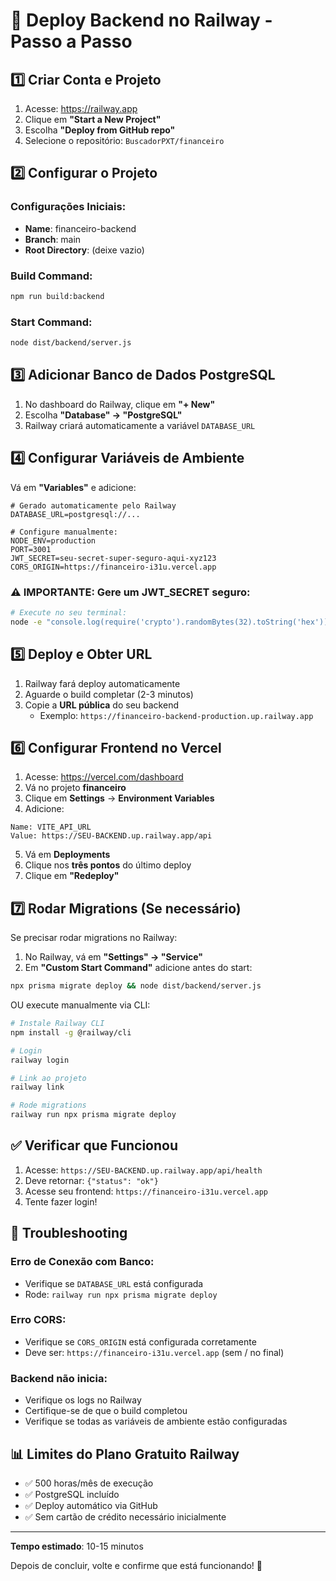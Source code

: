 # 🚂 Deploy Backend no Railway - Passo a Passo

## 1️⃣ Criar Conta e Projeto

1. Acesse: https://railway.app
2. Clique em **"Start a New Project"**
3. Escolha **"Deploy from GitHub repo"**
4. Selecione o repositório: `BuscadorPXT/financeiro`

## 2️⃣ Configurar o Projeto

### Configurações Iniciais:
- **Name**: financeiro-backend
- **Branch**: main
- **Root Directory**: (deixe vazio)

### Build Command:
```bash
npm run build:backend
```

### Start Command:
```bash
node dist/backend/server.js
```

## 3️⃣ Adicionar Banco de Dados PostgreSQL

1. No dashboard do Railway, clique em **"+ New"**
2. Escolha **"Database" → "PostgreSQL"**
3. Railway criará automaticamente a variável `DATABASE_URL`

## 4️⃣ Configurar Variáveis de Ambiente

Vá em **"Variables"** e adicione:

```env
# Gerado automaticamente pelo Railway
DATABASE_URL=postgresql://...

# Configure manualmente:
NODE_ENV=production
PORT=3001
JWT_SECRET=seu-secret-super-seguro-aqui-xyz123
CORS_ORIGIN=https://financeiro-i31u.vercel.app
```

### ⚠️ IMPORTANTE: Gere um JWT_SECRET seguro:
```bash
# Execute no seu terminal:
node -e "console.log(require('crypto').randomBytes(32).toString('hex'))"
```

## 5️⃣ Deploy e Obter URL

1. Railway fará deploy automaticamente
2. Aguarde o build completar (2-3 minutos)
3. Copie a **URL pública** do seu backend
   - Exemplo: `https://financeiro-backend-production.up.railway.app`

## 6️⃣ Configurar Frontend no Vercel

1. Acesse: https://vercel.com/dashboard
2. Vá no projeto **financeiro**
3. Clique em **Settings** → **Environment Variables**
4. Adicione:

```
Name: VITE_API_URL
Value: https://SEU-BACKEND.up.railway.app/api
```

5. Vá em **Deployments**
6. Clique nos **três pontos** do último deploy
7. Clique em **"Redeploy"**

## 7️⃣ Rodar Migrations (Se necessário)

Se precisar rodar migrations no Railway:

1. No Railway, vá em **"Settings" → "Service"**
2. Em **"Custom Start Command"** adicione antes do start:
```bash
npx prisma migrate deploy && node dist/backend/server.js
```

OU execute manualmente via CLI:
```bash
# Instale Railway CLI
npm install -g @railway/cli

# Login
railway login

# Link ao projeto
railway link

# Rode migrations
railway run npx prisma migrate deploy
```

## ✅ Verificar que Funcionou

1. Acesse: `https://SEU-BACKEND.up.railway.app/api/health`
2. Deve retornar: `{"status": "ok"}`
3. Acesse seu frontend: `https://financeiro-i31u.vercel.app`
4. Tente fazer login!

## 🐛 Troubleshooting

### Erro de Conexão com Banco:
- Verifique se `DATABASE_URL` está configurada
- Rode: `railway run npx prisma migrate deploy`

### Erro CORS:
- Verifique se `CORS_ORIGIN` está configurada corretamente
- Deve ser: `https://financeiro-i31u.vercel.app` (sem / no final)

### Backend não inicia:
- Verifique os logs no Railway
- Certifique-se de que o build completou
- Verifique se todas as variáveis de ambiente estão configuradas

## 📊 Limites do Plano Gratuito Railway

- ✅ 500 horas/mês de execução
- ✅ PostgreSQL incluído
- ✅ Deploy automático via GitHub
- ✅ Sem cartão de crédito necessário inicialmente

---

**Tempo estimado**: 10-15 minutos

Depois de concluir, volte e confirme que está funcionando! 🚀

